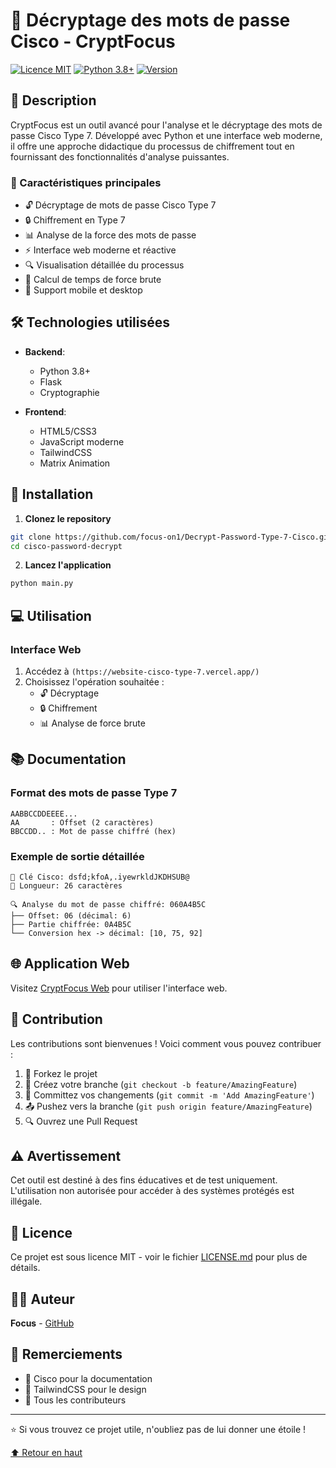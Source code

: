 # 🔐 Décryptage des mots de passe Cisco - CryptFocus
[![Licence MIT](https://img.shields.io/badge/License-MIT-green.svg)](https://opensource.org/licenses/MIT)
[![Python 3.8+](https://img.shields.io/badge/python-3.8+-blue.svg)](https://www.python.org/downloads/)
[![Version](https://img.shields.io/badge/version-1.0.0-blue.svg)]()

## 📜 Description

CryptFocus est un outil avancé pour l'analyse et le décryptage des mots de passe Cisco Type 7. Développé avec Python et une interface web moderne, il offre une approche didactique du processus de chiffrement tout en fournissant des fonctionnalités d'analyse puissantes.

### 🌟 Caractéristiques principales

- 🔓 Décryptage de mots de passe Cisco Type 7
- 🔒 Chiffrement en Type 7
- 📊 Analyse de la force des mots de passe
- ⚡ Interface web moderne et réactive
- 🔍 Visualisation détaillée du processus
- 🚀 Calcul de temps de force brute
- 📱 Support mobile et desktop

## 🛠️ Technologies utilisées

- **Backend**: 
  - Python 3.8+
  - Flask
  - Cryptographie

- **Frontend**: 
  - HTML5/CSS3
  - JavaScript moderne
  - TailwindCSS
  - Matrix Animation

## 🚀 Installation

1. **Clonez le repository**
```bash
git clone https://github.com/focus-on1/Decrypt-Password-Type-7-Cisco.git
cd cisco-password-decrypt
```

2. **Lancez l'application**
```bash
python main.py
```

## 💻 Utilisation

### Interface Web
1. Accédez à `(https://website-cisco-type-7.vercel.app/)`
2. Choisissez l'opération souhaitée :
   - 🔓 Décryptage
   - 🔒 Chiffrement
   - 📊 Analyse de force brute


## 📚 Documentation

### Format des mots de passe Type 7
```
AABBCCDDEEEE...
AA       : Offset (2 caractères)
BBCCDD.. : Mot de passe chiffré (hex)
```

### Exemple de sortie détaillée
```plaintext
🔑 Clé Cisco: dsfd;kfoA,.iyewrkldJKDHSUB@
📏 Longueur: 26 caractères

🔍 Analyse du mot de passe chiffré: 060A4B5C
├── Offset: 06 (décimal: 6)
├── Partie chiffrée: 0A4B5C
└── Conversion hex -> décimal: [10, 75, 92]
```

## 🌐 Application Web
Visitez [CryptFocus Web](https://website-cisco-type-7.vercel.app/) pour utiliser l'interface web.

## 🤝 Contribution
Les contributions sont bienvenues ! Voici comment vous pouvez contribuer :

1. 🍴 Forkez le projet
2. 🔨 Créez votre branche (`git checkout -b feature/AmazingFeature`)
3. 💾 Committez vos changements (`git commit -m 'Add AmazingFeature'`)
4. 📤 Pushez vers la branche (`git push origin feature/AmazingFeature`)
5. 🔍 Ouvrez une Pull Request

## ⚠️ Avertissement
Cet outil est destiné à des fins éducatives et de test uniquement. L'utilisation non autorisée pour accéder à des systèmes protégés est illégale.

## 📝 Licence
Ce projet est sous licence MIT - voir le fichier [LICENSE.md](LICENSE.md) pour plus de détails.

## 👨‍💻 Auteur
**Focus** - [GitHub](https://github.com/focus-on1/)

## 🙏 Remerciements
- 🎯 Cisco pour la documentation
- 🎨 TailwindCSS pour le design
- 🌟 Tous les contributeurs

---
⭐️ Si vous trouvez ce projet utile, n'oubliez pas de lui donner une étoile !

[⬆️ Retour en haut](#-décryptage-des-mots-de-passe-cisco---cryptfocus)
